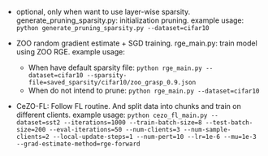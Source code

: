- optional, only when want to use layer-wise sparsity. generate_pruning_sparsity.py: initialization pruning. example usage: `python generate_pruning_sparsity.py --dataset=cifar10`

- ZOO random gradient estimate + SGD training. rge_main.py: train model using ZOO RGE. example usage:

  - When have default sparsity file: `python rge_main.py --dataset=cifar10 --sparsity-file=saved_sparsity/cifar10/zoo_grasp_0.9.json`
  - When do not intend to prune: `python rge_main.py --dataset=cifar10`

- CeZO-FL: Follow FL routine. And split data into chunks and train on different clients. example usage: `python cezo_fl_main.py --dataset=sst2 --iterations=1000 --train-batch-size=8 --test-batch-size=200 --eval-iterations=50 --num-clients=3 --num-sample-clients=2 --local-update-steps=1 --num-pert=10 --lr=1e-6 --mu=1e-3 --grad-estimate-method=rge-forward`

